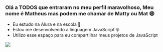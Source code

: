 ### Olá a TODOS que entraram no meu perfil maravolhoso, Meu nome é Matheus mas podem me chamar de Matty ou Mat 😄

- Eu estudo na Alura e na escola 🏫
- Estou me desenvolvendo a linguagem JavaScript 🤓 
- Utilizo esse espaço para eu compartilhar meus projetos de JavaScript

![](https://media1.tenor.com/m/pfhG7TDF5-EAAAAC/metacarlton.gif)
